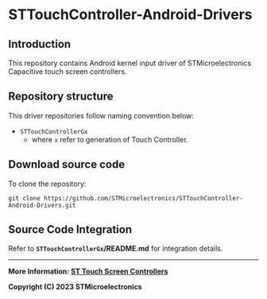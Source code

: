 # STTouchController-Android-Drivers

## Introduction
This repository contains Android kernel input driver of STMicroelectronics Capacitive touch screen controllers.


## Repository structure

This driver repositories follow naming convention below:

- `STTouchControllerGx`
  -  where `x` refer to generation of Touch Controller.


## Download source code

To clone the repository:
```
git clone https://github.com/STMicroelectronics/STTouchController-Android-Drivers.git
```

## Source Code Integration

Refer to **`STTouchControllerGx`/README.md** for integration details.



------

**More Information: [ST Touch Screen Controllers](https://www.st.com/en/touch-and-display-controllers/touch-screen-controllers.html)**

**Copyright (C) 2023 STMicroelectronics**